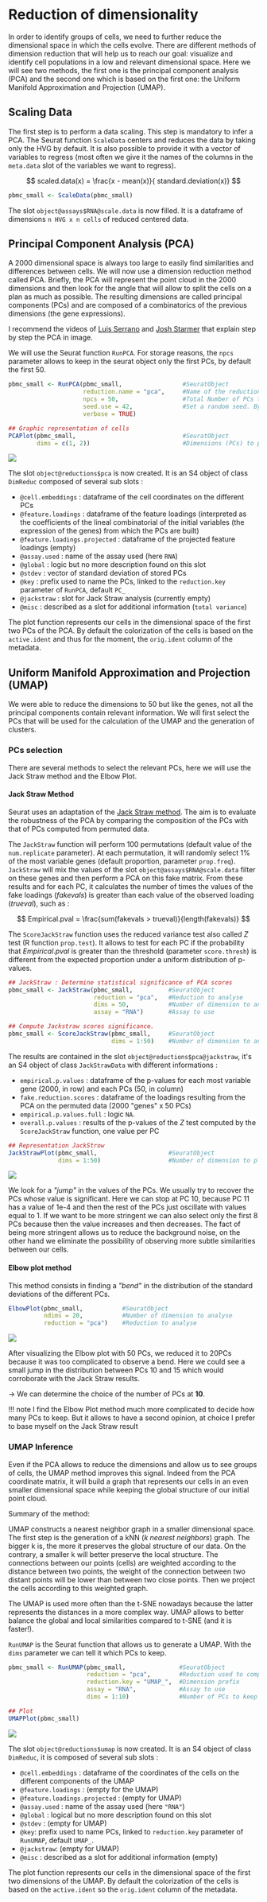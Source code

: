 # Reduction of dimensionality

In order to identify groups of cells, we need to further reduce the
dimensional space in which the cells evolve. There are different methods
of dimension reduction that will help us to reach our goal: visualize and
identify cell populations in a low and relevant dimensional space. Here we
will see two methods, the first one is the principal component analysis
(PCA) and the second one which is based on the first one: the Uniform
Manifold Approximation and Projection (UMAP).

## Scaling Data

The first step is to perform a data scaling. This step is mandatory
to infer a PCA. The Seurat function `ScaleData` centers and reduces
the data by taking only the HVG by default. It is also possible to
provide it with a vector of variables to regress (most often we give
it the names of the columns in the `meta.data` slot of the variables
we want to regress).

$$ scaled.data(x) = \frac{x - mean(x)}{ standard.deviation(x)} $$

``` r
pbmc_small <- ScaleData(pbmc_small)
```

The slot `object@assays$RNA@scale.data` is now filled. It is a
dataframe of dimensions `n HVG x n cells` of reduced centered data.

## Principal Component Analysis (PCA)

A 2000 dimensional space is always too large to easily find
similarities and differences between cells. We will now use a dimension
reduction method called PCA. Briefly, the PCA will represent the point
cloud in the 2000 dimensions and then look for the angle that will allow
to split the cells on a plan as much as possible. The resulting dimensions
are called principal components (PCs) and are composed of a combinatorics of
the previous dimensions (the gene expressions).  

I recommend the videos of [Luis Serrano](https://www.youtube.com/watch?v=g-Hb26agBFg)
and [Josh Starmer](https://www.youtube.com/watch?v=FgakZw6K1QQ) that explain
step by step the PCA in image.

We will use the Seurat function `RunPCA`. For storage reasons, the `npcs`
parameter allows to keep in the seurat object only the first PCs, by default
the first 50.

``` r
pbmc_small <- RunPCA(pbmc_small,                 #SeuratObject
                     reduction.name = "pca",     #Name of the reduction stored in the reduction slot
                     npcs = 50,                  #Total Number of PCs to compute and store (50 by default)
                     seed.use = 42,              #Set a random seed. By default, sets the seed to 42.
                     verbose = TRUE)

## Graphic representation of cells
PCAPlot(pbmc_small,                              #SeuratObject
        dims = c(1, 2))                          #Dimensions (PCs) to plot, default is the first two
```

<img src="../images/PCA-1.png" style="display: block; margin: auto;" />

The slot `object@reductions$pca` is now created. It is an S4 object of
class `DimReduc` composed of several sub slots :

- `@cell.embeddings` : dataframe of the cell coordinates on the different PCs
- `@feature.loadings` : dataframe of the feature loadings (interpreted as the
  coefficients of the lineal combinatorial of the initial variables (the
  expression of the genes) from which the PCs are built)
- `@feature.loadings.projected` : dataframe of the projected feature
  loadings (empty)
- `@assay.used` : name of the assay used (here ``RNA``)
- `@global` : logic but no more description found on this slot
- `@stdev` : vector of standard deviation of stored PCs
- `@key` : prefix used to name the PCs, linked to the `reduction.key`
  parameter of `RunPCA`, default `PC_`
- `@jackstraw` : slot for Jack Straw analysis (currently empty)
- `@misc` : described as a slot for additional information (`total variance`)

The plot function represents our cells in the dimensional space of the first
two PCs of the PCA. By default the colorization of the cells is based on the
`active.ident` and thus for the moment, the `orig.ident` column of the
metadata.

## Uniform Manifold Approximation and Projection (UMAP)

We were able to reduce the dimensions to 50 but like the genes,
not all the principal components contain relevant information. We will
first select the PCs that will be used for the calculation of the UMAP
and the generation of clusters.  

### PCs selection

There are several methods to select the relevant PCs, here we will use the Jack
Straw method and the Elbow Plot.

#### Jack Straw Method

Seurat uses an adaptation of the [Jack Straw method](https://academic.oup.com/bioinformatics/article/36/10/3107/5788523).
The aim is to evaluate the robustness of the PCA by comparing the composition
of the PCs with that of PCs computed from permuted data.  

The `JackStraw` function will perform 100 permutations (default value of the
`num.replicate` parameter). At each permutation, it will randomly select 1%
of the most variable genes (default proportion, parameter `prop.freq`).
`JackStraw` will mix the values of the slot `object@assays$RNA@scale.data`
filter on these genes and then perform a PCA on this fake matrix.
From these results and for each PC, it calculates the number of times the
values of the fake loadings ($fakevals$) is greater than each value of the
observed loading ($trueval$), such as :

$$ Empirical.pval = \frac{sum(fakevals > trueval)}{length(fakevals)} $$

The `ScoreJackStraw` function uses the reduced variance test also called
$Z$ test (R function `prop.test`). It allows to test for each PC if the
probability that $Empirical.pval$ is greater than the threshold (parameter
`score.thresh`) is different from the expected proportion under a uniform
distribution of p-values.

``` r
## JackStraw : Determine statistical significance of PCA scores
pbmc_small <- JackStraw(pbmc_small,          #SeuratObject
                        reduction = "pca",   #Reduction to analyse
                        dims = 50,           #Number of dimension to analyse
                        assay = "RNA")       #Assay to use

## Compute Jackstraw scores significance.
pbmc_small <- ScoreJackStraw(pbmc_small,     #SeuratObject
                             dims = 1:50)    #Number of dimension to analyse
```

The results are contained in the slot `object@reductions$pca@jackstraw`,
it's an S4 object of class `JackStrawData` with different informations :

- `empirical.p.values` : dataframe of the p-values for each most variable
  gene (2000, in row) and each PCs (50, in column)
- `fake.reduction.scores` : dataframe of the loadings resulting from the
  PCA on the permuted data (2000 "genes" x 50 PCs)
- `empirical.p.values.full` : logic `NA`.
- `overall.p.values` : results of the p-values of the $Z$ test computed
  by the `ScoreJackStraw` function, one value per PC

``` r
## Representation JackStrow
JackStrawPlot(pbmc_small,                    #SeuratObject
              dims = 1:50)                   #Number of dimension to plot
```

<img src="../images/plotJackStraw-1.png" style="display: block; margin: auto;" />

We look for a *"jump"* in the values of the PCs. We usually try to recover
the PCs whose value is significant. Here we can stop at PC 10, because PC 11
has a value of 1e-4 and then the rest of the PCs just oscillate with values
equal to 1. If we want to be more stringent we can also select only the first
8 PCs because then the value increases and then decreases. The fact of being
more stringent allows us to reduce the background noise, on the other hand we
eliminate the possibility of observing more subtle similarities between our
cells.

#### Elbow plot method

This method consists in finding a *"bend"* in the distribution of the
standard deviations of the different PCs.

``` r
ElbowPlot(pbmc_small,           #SeuratObject
          ndims = 20,           #Number of dimension to analyse
          reduction = "pca")    #Reduction to analyse
```

<img src="../images/ElbowPlot-1.png" style="display: block; margin: auto;" />

After visualizing the Elbow plot with 50 PCs, we reduced it to 20PCs because
it was too complicated to observe a bend. Here we could see a small jump in
the distribution between PCs 10 and 15 which would corroborate with the Jack
Straw results.

-> We can determine the choice of the number of PCs at **10**.

!!! note
    I find the Elbow Plot method much more complicated to decide how many PCs
    to keep. But it allows to have a second opinion, at choice I prefer to
    base myself on the Jack Straw result

### UMAP Inference

Even if the PCA allows to reduce the dimensions and allow us to see groups of
cells, the UMAP method improves this signal. Indeed from the PCA coordinate
matrix, it will build a graph that represents our cells in an even smaller
dimensional space while keeping the global structure of our initial point
cloud.  

Summary of the method:

UMAP constructs a nearest neighbor graph in a smaller dimensional space.
The first step is the generation of a kNN (*k nearest neighbors*) graph.
The bigger k is, the more it preserves the global structure of our data.
On the contrary, a smaller k will better preserve the local structure. The
connections between our points (cells) are weighted according to the distance
between two points, the weight of the connection between two distant points
will be lower than between two close points. Then we project the cells
according to this weighted graph.

The UMAP is used more often than the t-SNE nowadays because the latter
represents the distances in a more complex way. UMAP allows to better
balance the global and local similarities compared to t-SNE (and it is
faster!).

`RunUMAP` is the Seurat function that allows us to generate a UMAP.
With the `dims` parameter we can tell it which PCs to keep.

``` r
pbmc_small <- RunUMAP(pbmc_small,               #SeuratObject
                      reduction = "pca",        #Reduction used to compute UMAP
                      reduction.key = "UMAP_",  #Dimension prefix
                      assay = "RNA",            #Assay to use
                      dims = 1:10)              #Number of PCs to keep (previously determined)

## Plot
UMAPPlot(pbmc_small)
```

<img src="../images/UMAP-1.png" style="display: block; margin: auto;" />

The slot `object@reductions$umap` is now created. It is an S4 object of
class `DimReduc`, it is composed of several sub slots :

- `@cell.embeddings` : dataframe of the coordinates of the cells on the
  different components of the UMAP
- `@feature.loadings` : (empty for the UMAP)
- `@feature.loadings.projected` : (empty for UMAP)
- `@assay.used` : name of the assay used (here `"RNA"`)
- `@global` : logical but no more description found on this slot
- `@stdev` : (empty for UMAP)
- `@key`: prefix used to name PCs, linked to `reduction.key` parameter
  of `RunUMAP`, default `UMAP_`.
- `@jackstraw`: (empty for UMAP)
- `@misc` : described as a slot for additional information (empty)

The plot function represents our cells in the dimensional space of the first
two dimensions of the UMAP. By default the colorization of the cells is based
on the `active.ident` so the `orig.ident` column of the metadata.
